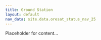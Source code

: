 ```yaml
---
title: Ground Station
layout: default
nav_data: site.data.oresat_status_nav_25
---
```



Placeholder for content...
